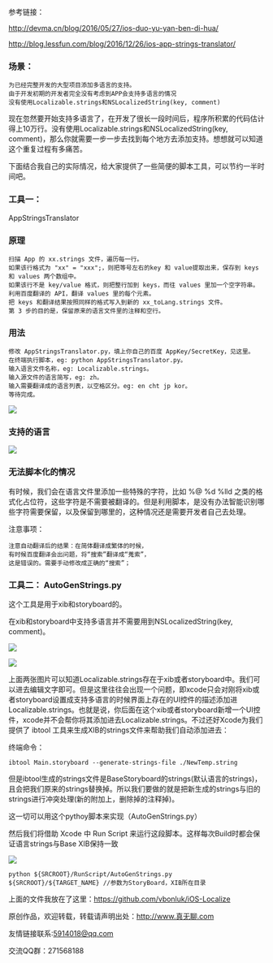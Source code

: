 
参考链接：

<http://devma.cn/blog/2016/05/27/ios-duo-yu-yan-ben-di-hua/>

<http://blog.lessfun.com/blog/2016/12/26/ios-app-strings-translator/>

### 场景：

	为已经完整开发的大型项目添加多语言的支持。
	由于开发初期的开发者完全没有考虑到APP会支持多语言的情况
	没有使用Localizable.strings和NSLocalizedString(key, comment)
	
现在忽然要开始支持多语言了，在开发了很长一段时间后，程序所积累的代码估计得上10万行。没有使用Localizable.strings和NSLocalizedString(key, comment)，那么你就需要一步一步去找到每个地方去添加支持。想想就可以知道这个重复过程有多痛苦。

下面结合我自己的实际情况，给大家提供了一些简便的脚本工具，可以节约一半时间吧。

### 工具一：

AppStringsTranslator

### 原理

	扫描 App 的 xx.strings 文件，遍历每一行。
	如果该行格式为 "xx" = "xxx";，则把等号左右的key 和 value提取出来，保存到 keys 和 values 两个数组中。
	如果该行不是 key/value 格式，则把整行加到 keys，而往 values 里加一个空字符串。
	利用百度翻译的 API，翻译 values 里的每个元素。
	把 keys 和翻译结果按照同样的格式写入到新的 xx_toLang.strings 文件。
	第 3 步的目的是，保留原来的语言文件里的注释和空行。

### 用法

	修改 AppStringsTranslator.py，填上你自己的百度 AppKey/SecretKey，见这里。
	在终端执行脚本，eg: python AppStringsTranslator.py。
	输入语言文件名称，eg: Localizable.strings。
	输入源文件的语言简写，eg: zh。
	输入需要翻译成的语言列表，以空格区分。eg: en cht jp kor。
	等待完成。
	
![](http://oapglm9vz.bkt.clouddn.com/1486438132.png )

### 支持的语言

![](http://oapglm9vz.bkt.clouddn.com/1486438170.png )

### 无法脚本化的情况

有时候，我们会在语言文件里添加一些特殊的字符，比如 %@ %d %lld 之类的格式化占位符，这些字符是不需要被翻译的。但是利用脚本，是没有办法智能识别哪些字符需要保留，以及保留到哪里的，这种情况还是需要开发者自己去处理。

注意事项：
	
	注意自动翻译后的结果：在简体翻译成繁体的时候，
	有时候百度翻译会出问题，将“搜索”翻译成“蒐索”，
	这是错误的。需要手动修改成正确的“搜索”；

### 工具二： AutoGenStrings.py

这个工具是用于xib和storyboard的。

在xib和storyboard中支持多语言并不需要用到NSLocalizedString(key, comment)。

![](http://oapglm9vz.bkt.clouddn.com/1486438637.png )

![](http://oapglm9vz.bkt.clouddn.com/1486438664.png )

上面两张图片可以知道Localizable.strings存在于xib或者storyboard中。我们可以进去编辑文字即可。但是这里往往会出现一个问题，即xcode只会对刚将xib或者storyboard设置成支持多语言的时候界面上存在的UI控件的描述添加进Localizable.strings。也就是说，你后面在这个xib或者storyboard新增一个UI控件，xcode并不会帮你将其添加进去Localizable.strings。不过还好Xcode为我们提供了 ibtool 工具来生成XIB的strings文件来帮助我们自动添加进去：

终端命令：
		
	ibtool Main.storyboard --generate-strings-file ./NewTemp.string

但是ibtool生成的strings文件是BaseStoryboard的strings(默认语言的strings)，且会把我们原来的strings替换掉。所以我们要做的就是把新生成的strings与旧的strings进行冲突处理(新的附加上，删除掉的注释掉)。

这一切可以用这个pythoy脚本来实现（AutoGenStrings.py）

然后我们将借助 Xcode 中 Run Script 来运行这段脚本。这样每次Build时都会保证语言strings与Base XIB保持一致

![](http://oapglm9vz.bkt.clouddn.com/1486439002.png )

		
	python ${SRCROOT}/RunScript/AutoGenStrings.py ${SRCROOT}/${TARGET_NAME} //参数为StoryBoard，XIB所在目录

上面的文件我放在了这里：<https://github.com/vbonluk/iOS-Localize>

原创作品，欢迎转载，转载请声明出处：<http://www.真无聊.com>
 
友情链接联系:5914018@qq.com
 
交流QQ群：271568188
